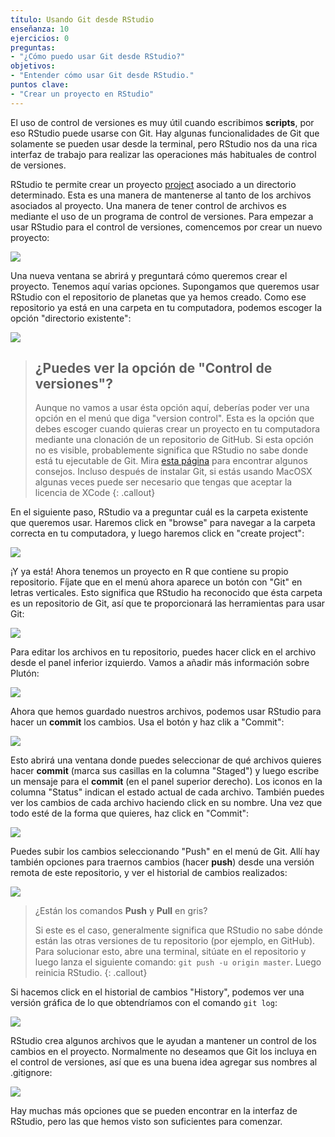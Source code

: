 ```yaml
---
título: Usando Git desde RStudio
enseñanza: 10
ejercicios: 0
preguntas:
- "¿Cómo puedo usar Git desde RStudio?"
objetivos:
- "Entender cómo usar Git desde RStudio."
puntos clave:
- "Crear un proyecto en RStudio"
---
```


El uso de control de versiones es muy útil cuando escribimos **scripts**, por eso RStudio puede usarse con Git. Hay algunas funcionalidades de Git que solamente se pueden usar desde la terminal, pero RStudio nos da una rica interfaz de trabajo para realizar las operaciones más habituales de control de versiones.

RStudio te permite crear un proyecto [project][rstudio-projects] asociado a un directorio determinado. Esta es una manera de mantenerse al tanto de los archivos asociados al proyecto. Una manera de tener control de archivos es mediante el uso de un programa de control de versiones. Para empezar a usar RStudio para el control de versiones, comencemos por crear un nuevo proyecto: 

![](../fig/RStudio_screenshot_newproject.png)

Una nueva ventana se abrirá y preguntará cómo queremos crear el proyecto. Tenemos
aquí varias opciones. Supongamos que queremos usar RStudio con el repositorio de planetas
que ya hemos creado. Como ese repositorio ya está en una carpeta en tu computadora,
podemos escoger la opción "directorio existente": 

![](../fig/RStudio_screenshot_existingdirectory.png)

> ## ¿Puedes ver la opción de "Control de versiones"?
>
> Aunque no vamos a usar ésta opción aquí, deberías poder ver una opción en el menú que diga
> "version control". Esta es la opción que debes escoger cuando quieras crear
> un proyecto en tu computadora mediante una clonación de un repositorio de GitHub.
> Si esta opción no es visible, probablemente significa que RStudio no sabe
> donde está tu ejecutable de Git. Mira 
> [esta página](https://stat545-ubc.github.io/git03_rstudio-meet-git.html)
> para encontrar algunos consejos. Incluso después de instalar Git, si estás usando MacOSX
> algunas veces puede ser necesario que tengas que aceptar la licencia de XCode
{: .callout}

En el siguiente paso, RStudio va a preguntar cuál es la carpeta existente que queremos usar. Haremos 
click en "browse" para navegar a la carpeta correcta en tu computadora, y luego haremos click en 
"create project":

![](../fig/RStudio_screenshot_navigateexisting.png)

¡Y ya está! Ahora tenemos un proyecto en R que contiene su propio repositorio. Fíjate que en el menú ahora aparece un botón con "Git" en letras verticales. Esto significa que RStudio ha reconocido que ésta carpeta es un repositorio de Git, así que te proporcionará las herramientas para usar Git:

![](../fig/RStudio_screenshot_afterclone.png)

Para editar los archivos en tu repositorio, puedes hacer click en el archivo desde el panel inferior izquierdo. Vamos a añadir más información sobre Plutón:

![](../fig/RStudio_screenshot_editfiles.png)

Ahora que hemos guardado nuestros archivos, podemos usar RStudio para hacer un **commit** los cambios. Usa el botón y haz clik a "Commit":

![](../fig/RStudio_screenshot_commit.png)

Esto abrirá una ventana donde puedes seleccionar de qué archivos quieres hacer **commit** (marca
sus casillas en la columna "Staged") y luego escribe un mensaje para el **commit** (en el panel
superior derecho). Los iconos en la columna "Status" indican el estado actual de cada
archivo. También puedes ver los cambios de cada archivo haciendo click en su nombre. Una vez
que todo esté de la forma que quieres, haz click en "Commit":

![](../fig/RStudio_screenshot_review.png)

Puedes subir los cambios seleccionando "Push" en el menú de Git. Allí hay también
opciones para traernos cambios (hacer **push**) desde una versión remota de este repositorio, y ver
el historial de cambios realizados:

![](../fig/RStudio_screenshot_history.png)

> ¿Están los comandos **Push** y **Pull** en gris?
>
> Si este es el caso, generalmente significa que RStudio no sabe dónde están las 
> otras versiones de tu repositorio (por ejemplo, en GitHub).
> Para solucionar esto, abre una terminal, sitúate en el repositorio y luego lanza el siguiente comando:
> `git push -u origin master`. Luego reinicia RStudio.
{: .callout}

Si hacemos click en el historial de cambios "History", podemos ver una versión gráfica de lo
que obtendríamos con el comando `git log`:

![](../fig/RStudio_screenshot_viewhistory.png)

RStudio crea algunos archivos que le ayudan a mantener un control de los cambios en el proyecto. Normalmente no deseamos que Git los incluya en el control de versiones, así que es una buena idea agregar sus nombres al .gitignore:

![](../fig/RStudio_screenshot_gitignore.png)

Hay muchas más opciones que se pueden encontrar en la interfaz de RStudio, pero las que hemos visto son suficientes para comenzar.

[rstudio-projects]: https://support.rstudio.com/hc/en-us/articles/200526207-Using-Projects
